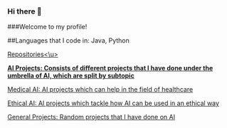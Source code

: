 ### Hi there 👋

<!--
**NealJ02/NealJ02** is a ✨ _special_ ✨ repository because its `README.md` (this file) appears on your GitHub profile.

Here are some ideas to get you started:

- 🔭 I’m currently working on ...
- 🌱 I’m currently learning ...
- 👯 I’m looking to collaborate on ...
- 🤔 I’m looking for help with ...
- 💬 Ask me about ...
- 📫 How to reach me: ...
- 😄 Pronouns: ...
- ⚡ Fun fact: ...
-->

###Welcome to my profile!



##Languages that I code in: Java, Python

<u>Repositories<\u>

**AI Projects: Consists of different projects that I have done under the umbrella of AI, which are split by subtopic**
  
  Medical AI: AI projects which can help in the field of healthcare

  Ethical AI: AI projects which tackle how AI can be used in an ethical way
  
  General Projects: Random projects that I have done on AI

